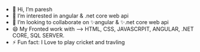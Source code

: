 - 👋 Hi, I’m paresh
- 👀 I’m interested in angular & .net core web api
- 💞️ I’m looking to collaborate on ✨angular & ✨.net core web api
- 😄 My Fronted work with --> HTML, CSS, JAVASCRPIT, ANGULAR, .NET CORE, SQL SERVER.
- ⚡ Fun fact: I Love to play cricket and travling
